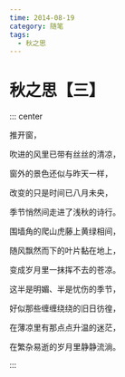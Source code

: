 ```yaml
---
time: 2014-08-19
category: 随笔
tags:
  - 秋之思
---
```


# 秋之思【三】

::: center

推开窗，

吹进的风里已带有丝丝的清凉，

窗外的景色还似与昨天一样，

改变的只是时间已八月未央，

季节悄然间走进了浅秋的诗行。

围墙角的爬山虎藤上黄绿相间，

随风飘然而下的叶片黏在地上，

变成岁月里一抹挥不去的苍凉。

这半是明媚、半是忧伤的季节，

好似那些缠缠绕绕的旧日彷徨，

在薄凉里有那点点升温的迷茫，

在繁杂易逝的岁月里静静流淌。

:::
